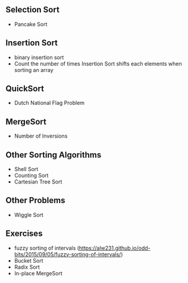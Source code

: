 Selection Sort
----
  * Pancake Sort

Insertion Sort
----
  * binary insertion sort
  * Count the number of times Insertion Sort shifts each elements when sorting an array

QuickSort
----
  * Dutch National Flag Problem

MergeSort
----
  * Number of Inversions

Other Sorting Algorithms
----
  * Shell Sort
  * Counting Sort
  * Cartesian Tree Sort

Other Problems
----
  * Wiggle Sort

Exercises
----
* fuzzy sorting of intervals (https://alw231.github.io/odd-bits/2015/09/05/fuzzy-sorting-of-intervals/)
* Bucket Sort
* Radix Sort
* In-place MergeSort
